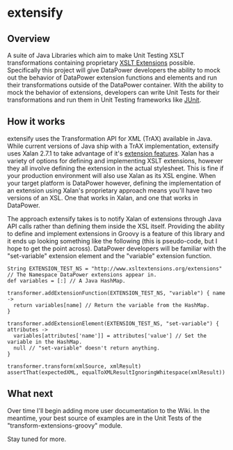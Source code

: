 extensify
=========

Overview
--------
A suite of Java Libraries which aim to make Unit Testing XSLT transformations
containing proprietary [XSLT Extensions](http://www.w3.org/TR/xslt#extension)
possible.  Specifically this project will give DataPower developers the ability
to mock out the behavior of DataPower extension functions and elements and run
their transformations outside of the DataPower container.  With the ability to
mock the behavior of extensions, developers can write Unit Tests for their
transformations and run them in Unit Testing frameworks like
[JUnit](http://www.junit.org/).

How it works
------------
extensify uses the Transformation API for XML (TrAX) available in
Java.  While current versions of Java ship with a TrAX implementation, extensify
uses Xalan 2.7.1 to take advantage of it's [extension features](http://xml.apache.org/xalan-j/extensions.html).
Xalan has a variety of options for defining and implementing XSLT extensions,
however they all involve defining the extension in the actual stylesheet.  This
is fine if your production environment will also use Xalan as its XSL engine.
When your target platform is DataPower however, defining the implementation of
an extension using Xalan's proprietary approach means you'll have two versions
of an XSL.  One that works in Xalan, and one that works in DataPower.

The approach extensify takes is to notify Xalan of extensions through Java API
calls rather than defining them inside the XSL itself.  Providing the ability
to define and implement extensions in Groovy is a feature of this library and
it ends up looking something like the following (this is pseudo-code, but I
hope to get the point across).  DataPower developers will be familiar with the
"set-variable" extension element and the "variable" extension function.

    String EXTENSION_TEST_NS = "http://www.xsltextensions.org/extensions" // The Namespace DataPower extensions appear in.
    def variables = [:] // A Java HashMap.

    transformer.addExtensionFunction(EXTENSION_TEST_NS, "variable") { name ->
      return variables[name] // Return the variable from the HashMap.
    }

    transformer.addExtensionElement(EXTENSION_TEST_NS, "set-variable") { attributes ->
      variables[attributes['name']] = attributes['value'] // Set the variable in the HashMap.
      null // "set-variable" doesn't return anything.
    }

    transformer.transform(xmlSource, xmlResult)
    assertThat(expectedXML, equalToXMLResultIgnoringWhitespace(xmlResult))


What next
---------
Over time I'll begin adding more user documentation to the Wiki. In the
meantime, your best source of examples are in the Unit Tests of the
"transform-extensions-groovy" module.

Stay tuned for more.
